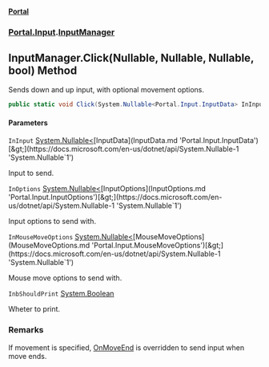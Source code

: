 #### [Portal](index.md 'index')
### [Portal.Input](Portal.Input.md 'Portal.Input').[InputManager](InputManager.md 'Portal.Input.InputManager')

## InputManager.Click(Nullable<InputData>, Nullable<InputOptions>, Nullable<MouseMoveOptions>, bool) Method

Sends down and up input, with optional movement options.

```csharp
public static void Click(System.Nullable<Portal.Input.InputData> InInput=null, System.Nullable<Portal.Input.InputOptions> InOptions=null, System.Nullable<Portal.Input.MouseMoveOptions> InMouseMoveOptions=null, bool InbShouldPrint=true);
```
#### Parameters

<a name='Portal.Input.InputManager.Click(System.Nullable_Portal.Input.InputData_,System.Nullable_Portal.Input.InputOptions_,System.Nullable_Portal.Input.MouseMoveOptions_,bool).InInput'></a>

`InInput` [System.Nullable&lt;](https://docs.microsoft.com/en-us/dotnet/api/System.Nullable-1 'System.Nullable`1')[InputData](InputData.md 'Portal.Input.InputData')[&gt;](https://docs.microsoft.com/en-us/dotnet/api/System.Nullable-1 'System.Nullable`1')

Input to send.

<a name='Portal.Input.InputManager.Click(System.Nullable_Portal.Input.InputData_,System.Nullable_Portal.Input.InputOptions_,System.Nullable_Portal.Input.MouseMoveOptions_,bool).InOptions'></a>

`InOptions` [System.Nullable&lt;](https://docs.microsoft.com/en-us/dotnet/api/System.Nullable-1 'System.Nullable`1')[InputOptions](InputOptions.md 'Portal.Input.InputOptions')[&gt;](https://docs.microsoft.com/en-us/dotnet/api/System.Nullable-1 'System.Nullable`1')

Input options to send with.

<a name='Portal.Input.InputManager.Click(System.Nullable_Portal.Input.InputData_,System.Nullable_Portal.Input.InputOptions_,System.Nullable_Portal.Input.MouseMoveOptions_,bool).InMouseMoveOptions'></a>

`InMouseMoveOptions` [System.Nullable&lt;](https://docs.microsoft.com/en-us/dotnet/api/System.Nullable-1 'System.Nullable`1')[MouseMoveOptions](MouseMoveOptions.md 'Portal.Input.MouseMoveOptions')[&gt;](https://docs.microsoft.com/en-us/dotnet/api/System.Nullable-1 'System.Nullable`1')

Mouse move options to send with.

<a name='Portal.Input.InputManager.Click(System.Nullable_Portal.Input.InputData_,System.Nullable_Portal.Input.InputOptions_,System.Nullable_Portal.Input.MouseMoveOptions_,bool).InbShouldPrint'></a>

`InbShouldPrint` [System.Boolean](https://docs.microsoft.com/en-us/dotnet/api/System.Boolean 'System.Boolean')

Wheter to print.

### Remarks
If movement is specified, [OnMoveEnd](MouseMoveOptions.OnMoveEnd.md 'Portal.Input.MouseMoveOptions.OnMoveEnd') is overridden to send input when move ends.
